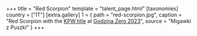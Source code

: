 +++
title = "Red Scorpion"
template = "talent_page.html"
[taxonomies]
country = ["IT"]
[extra.gallery]
1 = { path = "red-scorpion.jpg", caption = "Red Scorpion with the [KPW title](@/c/kpw-championship.md) at [Godzina Zero 2023](@/e/kpw/2023-08-18-kpw-godzina-zero-2023.md)", source = "Migawki z Puszki" }
+++

